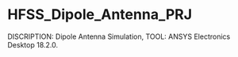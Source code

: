 # HFSS_Dipole_Antenna_PRJ

DISCRIPTION: Dipole Antenna Simulation, 
TOOL: ANSYS Electronics Desktop 18.2.0.
